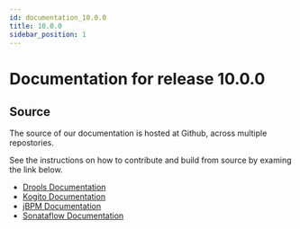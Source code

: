 ```yaml
---
id: documentation_10.0.0
title: 10.0.0
sidebar_position: 1
---
```


# Documentation for release 10.0.0

## Source

The source of our documentation is hosted at Github, across multiple repostories.

See the instructions on how to contribute and build from source by examing the link below.

* [Drools Documentation](https://github.com/apache/incubator-kie-drools/tree/10.0.x/drools-docs)
* [Kogito Documentation](https://github.com/apache/incubator-kie-docs/tree/10.0.x/doc-content/apache-kie-kogito)
* [jBPM Documentation](https://github.com/apache/incubator-kie-docs/tree/10.0.x/doc-content/apache-kie-jbpm)
* [Sonataflow Documentation](https://github.com/apache/incubator-kie-kogito-docs/tree/10.0.x/)
